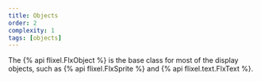 ```yaml
---
title: Objects
order: 2
complexity: 1
tags: [objects]
---
```

The {% api flixel.FlxObject %} is the base class for most of the display objects, such as {% api flixel.FlxSprite %} and {% api flixel.text.FlxText %}.
